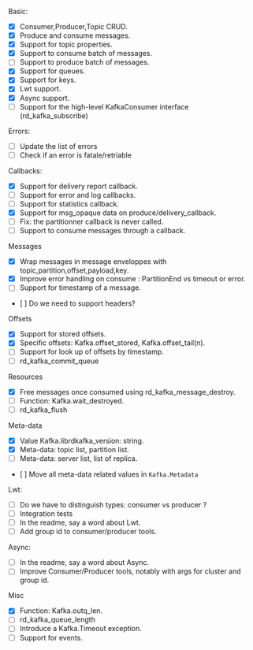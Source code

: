 Basic:
 - [x] Consumer,Producer,Topic CRUD.
 - [x] Produce and consume messages.
 - [x] Support for topic properties.
 - [x] Support to consume batch of messages.
 - [ ] Support to produce batch of messages.
 - [x] Support for queues.
 - [x] Support for keys.
 - [x] Lwt support.
 - [x] Async support.
 - [ ] Support for the high-level KafkaConsumer interface (rd_kafka_subscribe)

Errors:
 - [ ] Update the list of errors
 - [ ] Check if an error is fatale/retriable

Callbacks:
 - [x] Support for delivery report callback.
 - [ ] Support for error and log callbacks.
 - [ ] Support for statistics callback.
 - [x] Support for msg_opaque data on produce/delivery_callback.
 - [ ] Fix: the partitionner callback is never called.
 - [ ] Support to consume messages through a callback.

Messages
 - [x] Wrap messages in message enveloppes with topic,partition,offset,payload,key.
 - [x] Improve error handling on consume : PartitionEnd vs timeout or error.
 - [ ] Support for timestamp of a message.
 - [ ] Do we need to support headers?

Offsets
 - [x] Support for stored offsets.
 - [x] Specific offsets: Kafka.offset_stored, Kafka.offset_tail(n).
 - [ ] Support for look up of offsets by timestamp.
 - [ ] rd_kafka_commit_queue

Resources
 - [x] Free messages once consumed using rd_kafka_message_destroy.
 - [ ] Function: Kafka.wait_destroyed.
 - [ ] rd_kafka_flush

Meta-data
 - [x] Value Kafka.librdkafka_version: string.
 - [x] Meta-data: topic list, partition list.
 - [ ] Meta-data: server list, list of replica.
 - [ ] Move all meta-data related values in `Kafka.Metadata`

Lwt:
 - [ ] Do we have to distinguish types: consumer vs producer ?
 - [ ] Integration tests
 - [ ] In the readme, say a word about Lwt.
 - [ ] Add group id to consumer/producer tools.

Async:
 - [ ] In the readme, say a word about Async.
 - [ ] Improve Consumer/Producer tools, notably with args for cluster and group id.

Misc
 - [x] Function: Kafka.outq_len.
 - [ ] rd_kafka_queue_length
 - [ ] Introduce a Kafka.Timeout exception.
 - [ ] Support for events.
